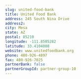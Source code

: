 ```yaml
---
slug: united-food-bank
title: United Food Bank
address: 245 South Nina Drive
address2: 
city: Mesa
state: AZ
postal: 85210
longitude: -111.8505282
latitude: 33.4104088
website: www.unitedfoodbank.org
phone: 480-926-4897
fax: 480-926-7025
partnerBank: false
partnerGroupId: partner-group-10
---
```

